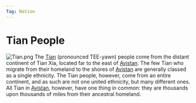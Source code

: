 ```yaml
---
Tag: Notion
---
```

# Tian People
![Tian.png](questforthefrozenflame/docs/Images/Monsters/Tian.png)
The [Tian](https://pathfinderwiki.com/wiki/Tian_(human_ethnicity)) (pronounced TEE-yawn) people come from the distant continent of Tian Xia, located far to the east of [Avistan](questforthefrozenflame/docs/Backstory/Places/Avistan.md). The few Tian who migrate from their homeland to the shores of [Avistan](questforthefrozenflame/docs/Backstory/Places/Avistan.md) are generally classed as a single ethnicity. The Tian people, however, come from an entire continent, and as such are not one united ethnicity, but many different ones. All Tian in [Avistan](questforthefrozenflame/docs/Backstory/Places/Avistan.md), however, have one thing in common: they are thousands upon thousands of miles from their ancestral homeland.